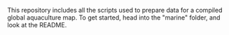 This repository includes all the scripts used to prepare data for a compiled global aquaculture map. To get started, head into the "marine" folder, and look at the README. 

